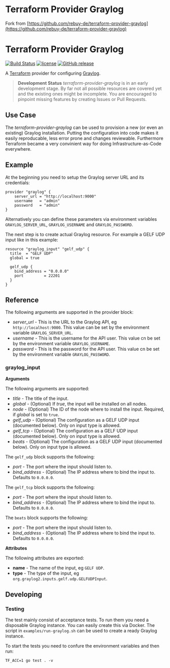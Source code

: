 # Terraform Provider Graylog

Fork from [https://github.com/rebuy-de/terraform-provider-graylog](https://github.com/rebuy-de/terraform-provider-graylog)

# Terraform Provider Graylog

[![Build Status](https://travis-ci.org/menai34/terraform-provider-graylog.svg?branch=master)](https://travis-ci.org/menai34/terraform-provider-graylog)
[![license](https://img.shields.io/github/license/menai34/terraform-provider-graylog.svg)]()
[![GitHub release](https://img.shields.io/github/release/menai34/terraform-provider-graylog.svg)]()

A [Terraform](https://www.terraform.io/) provider for configuring
[Graylog](https://www.graylog.org/).

> **Development Status** *terraform-provider-graylog* is in an early
> development stage. By far not all possible resources are covered yet and the
> existing ones might be incomplete. You are encouraged to pinpoint missing
> features by creating Issues or Pull Requests.

## Use Case

The *terraform-provider-graylog* can be used to provision a new (or even an
existing) Graylog installation. Putting the configuration into code makes it
easily reproducable, less error prone and changes reviewable. Furthermore
Terraform became a very convinient way for doing Infrastructure-as-Code
everywhere.

## Example

At the beginning you need to setup the Graylog server URL and its credentials:

```hcl
provider "graylog" {
    server_url = "http://localhost:9000"
    username   = "admin"
    password   = "admin"
}
```

Alternatively you can define these parameters via environment variables
`GRAYLOG_SERVER_URL`, `GRAYLOG_USERNAME` and `GRAYLOG_PASSWORD`.

The next step is to create actual Graylog resource. For example a GELF UDP
input like in this example:

```hcl
resource "graylog_input" "gelf_udp" {
  title  = "GELF UDP"
  global = true

  gelf_udp {
    bind_address = "0.0.0.0"
    port         = 22201
  }
}
```

## Reference

The following arguments are supported in the provider block:

* *server_url* - This is the URL to the Graylog API, eg
  `http://localhost:9000`. This value can be set by the environment variable
  `GRAYLOG_SERVER_URL`.
* *username* - This is the username for the API user. This value cn be set by
  the environment variable `GRAYLOG_USERNAME`.
* *password* - This is the password for the API user. This value cn be set by
  the environment variable `GRAYLOG_PASSWORD`.

### graylog_input

**Arguments**

The following arguments are supported:

* *title* - The title of the input.
* *global* - (Optional) If *true*, the input will be installed on all nodes.
* *node* - (Optional) The ID of the node where to install the input. Required,
  if *global* is set to `true`.
* *gelf_udp* - (Optional) The configuration as a GELF UDP input (documented
  below). Only on input type is allowed.
* *gelf_tcp* - (Optional) The configuration as a GELF UDP input (documented
  below). Only on input type is allowed.
* *beats* - (Optional) The configuration as a GELF UDP input (documented
  below). Only on input type is allowed.

The `gelf_udp` block supports the following:

* *port* - The port where the input should listen to.
* *bind_address* - (Optional) The IP address where to bind the input to.
  Defaults to `0.0.0.0`.

The `gelf_tcp` block supports the following:

* *port* - The port where the input should listen to.
* *bind_address* - (Optional) The IP address where to bind the input to.
  Defaults to `0.0.0.0`.

The `beats` block supports the following:

* *port* - The port where the input should listen to.
* *bind_address* - (Optional) The IP address where to bind the input to.
  Defaults to `0.0.0.0`.

**Attributes**

The following attributes are exported:

* **name** - The name of the input, eg `GELF UDP`.
* **type** - The type of the input, eg `org.graylog2.inputs.gelf.udp.GELFUDPInput`.

## Developing

### Testing

The test mainly consist of acceptance tests. To run them you need a disposable
Graylog instance. You can easily create this via Docker. The script in `examples/run-graylog.sh` can be used to create a ready Graylog instance.

To start the tests you need to confure the environment variables and then run:

```
TF_ACC=1 go test . -v
```
